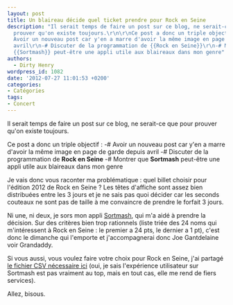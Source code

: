 ```yaml
---
layout: post
title: Un blaireau décide quel ticket prendre pour Rock en Seine
description: "Il serait temps de faire un post sur ce blog, ne serait-ce que pour
  prouver qu'on existe toujours.\r\n\r\nCe post a donc un triple objectif : \r\n-#
  Avoir un nouveau post car y'en a marre d'avoir la même image en page de garde depuis
  avril\r\n-# Discuter de la programmation de {{Rock en Seine}}\r\n-# Montrer que
  {{Sortmash}} peut-être une appli utile aux blaireaux dans mon genre"
authors:
  - Dirty Henry
wordpress_id: 1082
date: '2012-07-27 11:01:53 +0200'
categories:
- Catégories
tags:
- Concert
---
```

Il serait temps de faire un post sur ce blog, ne serait-ce que pour prouver qu'on existe toujours.

Ce post a donc un triple objectif : 
-# Avoir un nouveau post car y'en a marre d'avoir la même image en page de garde depuis avril
-# Discuter de la programmation de __Rock en Seine__
-# Montrer que __Sortmash__ peut-être une appli utile aux blaireaux dans mon genre

Je vais donc vous raconter ma problématique : quel billet choisir pour l'édition 2012 de Rock en Seine ? Les têtes d'affiche sont assez bien distribuées entre les 3 jours et je ne sais pas quoi décider car les seconds couteaux ne sont pas de taille à me convaincre de prendre le forfait 3 jours.

Ni une, ni deux, je sors mon appli [Sortmash](http://itunes.apple.com/fr/app/sortmash/id416854835?mt=8), qui m'a aidé à prendre la décision. Sur des critères bien trop rationnels (liste triée des 24 noms qui m'intéressent à Rock en Seine : le premier a 24 pts, le dernier a 1 pt), c'est donc le dimanche qui l'emporte et j'accompagnerai donc Joe Gantdelaine voir Grandaddy.

<img516>

Si vous aussi, vous voulez faire votre choix pour Rock en Seine, j'ai partagé [le fichier CSV nécessaire ici](http://cdn.deadrooster.org/rockenseine2012.csv) (oui, je sais l'expérience utilisateur sur Sortmash est pas vraiment au top, mais en tout cas, elle me rend de fiers services).

Allez, bisous.
